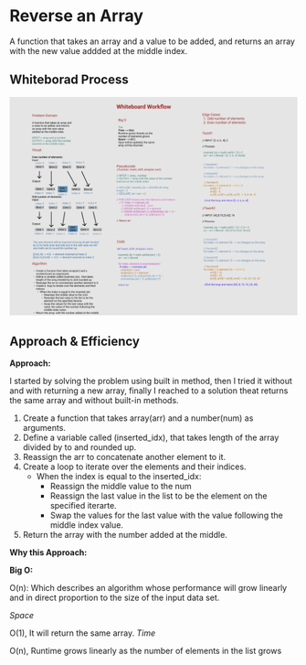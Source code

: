 # Reverse an Array

A function that takes an array and a value to be added, and returns an array with the new value addded at the middle index.

## Whiteborad Process

![Whiteboard Workflow](./images/array_insert_shift.PNG)

## Approach & Efficiency

**Approach:**

I started by solving the problem using built in method, then I tried it without and with returning a new array, finally I reached to a solution theat returns the same array and without built-in methods.

1. Create a function that takes array(arr) and a number(num) as arguments.
2. Define a variable called (inserted_idx),  that takes length of the array divided by to and rounded up.
3. Reassign the arr to concatenate another element to it.
4. Create a  loop to iterate over the elements and their indices.
    -  When the index is equal to the inserted_idx:
        - Reassign the middle value to the num
        - Reassign the last value in the list to be the element on the specified iterarte.
        - Swap the values for the last value with the value following the middle index value.
5. Return the array with the number added at the middle.

**Why this Approach:**

**Big O:**

O(n): Which describes an algorithm whose performance will grow linearly and in direct proportion to the size of the input data set.

*Space*

O(1),
It will return the same array.
*Time*

O(n),
Runtime grows linearly as the number of elements in the list grows
